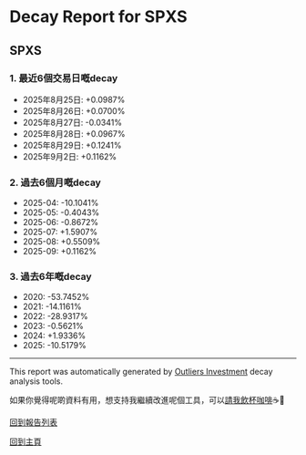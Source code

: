 # Decay Report for SPXS

## SPXS

### 1. 最近6個交易日嘅decay

- 2025年8月25日: +0.0987%
- 2025年8月26日: +0.0700%
- 2025年8月27日: -0.0341%
- 2025年8月28日: +0.0967%
- 2025年8月29日: +0.1241%
- 2025年9月2日: +0.1162%

### 2. 過去6個月嘅decay

- 2025-04: -10.1041%
- 2025-05: -0.4043%
- 2025-06: -0.8672%
- 2025-07: +1.5907%
- 2025-08: +0.5509%
- 2025-09: +0.1162%

### 3. 過去6年嘅decay

- 2020: -53.7452%
- 2021: -14.1161%
- 2022: -28.9317%
- 2023: -0.5621%
- 2024: +1.9336%
- 2025: -10.5179%

------------------------------
This report was automatically generated by [Outliers Investment](https://outliersecon.github.io/Outliers-Investment/) decay analysis tools.

如果你覺得呢啲資料有用，想支持我繼續改進呢個工具，可以[請我飲杯咖啡](https://buymeacoffee.com/outliersecon)☕🙏

[回到報告列表](https://outliersecon.github.io/Outliers-Investment/reports/reports_public)

[回到主頁](https://outliersecon.github.io/Outliers-Investment/)